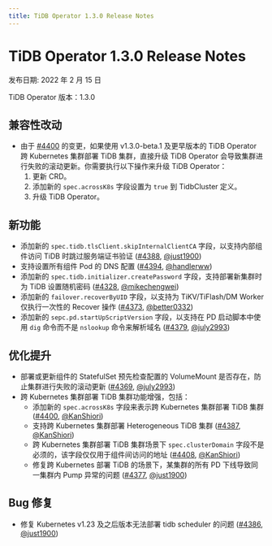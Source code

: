 ```yaml
---
title: TiDB Operator 1.3.0 Release Notes
---
```


# TiDB Operator 1.3.0 Release Notes

发布日期: 2022 年 2 月 15 日

TiDB Operator 版本：1.3.0

## 兼容性改动

- 由于 [#4400](https://github.com/pingcap/tidb-operator/pull/4400) 的变更，如果使用 v1.3.0-beta.1 及更早版本的 TiDB Operator 跨 Kubernetes 集群部署 TiDB 集群，直接升级 TiDB Operator 会导致集群进行失败的滚动更新。你需要执行以下操作来升级 TiDB Operator：
  1. 更新 CRD。
  2. 添加新的 `spec.acrossK8s` 字段设置为 `true` 到 TidbCluster 定义。
  3. 升级 TiDB Operator。

## 新功能

- 添加新的 `spec.tidb.tlsClient.skipInternalClientCA` 字段，以支持内部组件访问 TiDB 时跳过服务端证书验证 ([#4388](https://github.com/pingcap/tidb-operator/pull/4388), [@just1900](https://github.com/just1900))
- 支持设置所有组件 Pod 的 DNS 配置 ([#4394](https://github.com/pingcap/tidb-operator/pull/4394), [@handlerww](https://github.com/handlerww))
- 添加新的 `spec.tidb.initializer.createPassword` 字段，支持部署新集群时为 TiDB 设置随机密码 ([#4328](https://github.com/pingcap/tidb-operator/pull/4328), [@mikechengwei](https://github.com/mikechengwei))
- 添加新的 `failover.recoverByUID` 字段，以支持为 TiKV/TiFlash/DM Worker 仅执行一次性的 Recover 操作 ([#4373](https://github.com/pingcap/tidb-operator/pull/4373), [@better0332](https://github.com/better0332))
- 添加新的 `sepc.pd.startUpScriptVersion` 字段，以支持在 PD 启动脚本中使用 `dig` 命令而不是 `nslookup` 命令来解析域名 ([#4379](https://github.com/pingcap/tidb-operator/pull/4379), [@july2993](https://github.com/july2993))

## 优化提升

- 部署或更新组件的 StatefulSet 预先检查配置的 VolumeMount 是否存在，防止集群进行失败的滚动更新 ([#4369](https://github.com/pingcap/tidb-operator/pull/4369), [@july2993](https://github.com/july2993))
- 跨 Kubernetes 集群部署 TiDB 集群功能增强，包括：
  - 添加新的 `spec.acrossK8s` 字段来表示跨 Kubernetes 集群部署 TiDB 集群 ([#4400](https://github.com/pingcap/tidb-operator/pull/4400), [@KanShiori](https://github.com/KanShiori))
  - 支持跨 Kubernetes 集群部署 Heterogeneous TiDB 集群 ([#4387](https://github.com/pingcap/tidb-operator/pull/4387), [@KanShiori](https://github.com/KanShiori))
  - 跨 Kubernetes 集群部署 TiDB 集群场景下 `spec.clusterDomain` 字段不是必须的，该字段仅仅用于组件间访问的地址 ([#4408](https://github.com/pingcap/tidb-operator/pull/4408), [@KanShiori](https://github.com/KanShiori))
  - 修复跨 Kubernetes 部署 TiDB 的场景下，某集群的所有 PD 下线导致同一集群内 Pump 异常的问题 ([#4377](https://github.com/pingcap/tidb-operator/pull/4377), [@just1900](https://github.com/just1900))

## Bug 修复

- 修复 Kubernetes v1.23 及之后版本无法部署 tidb scheduler 的问题 ([#4386](https://github.com/pingcap/tidb-operator/pull/4386), [@just1900](https://github.com/just1900))